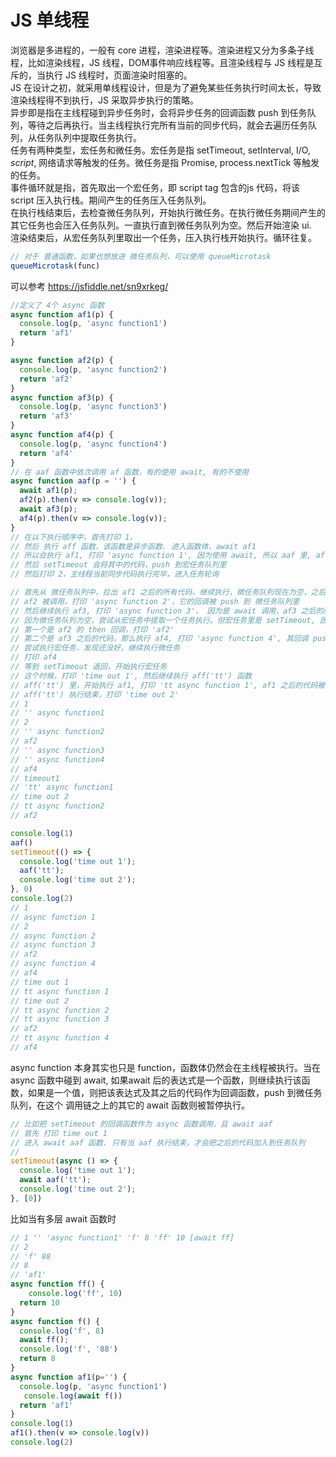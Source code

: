 # JS 单线程
浏览器是多进程的，一般有 core 进程，渲染进程等。渲染进程又分为多条子线程，比如渲染线程，JS 线程，DOM事件响应线程等。且渲染线程与 JS 线程是互斥的，当执行 JS 线程时，页面渲染时阻塞的。    
JS 在设计之初，就采用单线程设计，但是为了避免某些任务执行时间太长，导致渲染线程得不到执行，JS 采取异步执行的策略。  
异步即是指在主线程碰到异步任务时，会将异步任务的回调函数 push 到任务队列，等待之后再执行。当主线程执行完所有当前的同步代码，就会去遍历任务队列，从任务队列中提取任务执行。  
任务有两种类型，宏任务和微任务。宏任务是指 setTimeout, setInterval, I/O, *script*, 网络请求等触发的任务。微任务是指 Promise, process.nextTick 等触发的任务。  
事件循环就是指，首先取出一个宏任务，即 script tag 包含的js 代码，将该 script 压入执行栈。期间产生的任务压入任务队列。  
在执行栈结束后，去检查微任务队列，开始执行微任务。在执行微任务期间产生的其它任务也会压入任务队列。一直执行直到微任务队列为空。然后开始渲染 ui.  
渲染结束后，从宏任务队列里取出一个任务，压入执行栈开始执行。循环往复。  
```js
// 对于 普通函数，如果也想放进 微任务队列，可以使用 queueMicrotask
queueMicrotask(func)
```
可以参考 https://jsfiddle.net/sn9xrkeg/
```js
//定义了 4个 async 函数
async function af1(p) {
  console.log(p, 'async function1')
  return 'af1'
}

async function af2(p) {
  console.log(p, 'async function2')
  return 'af2'
}
async function af3(p) {
  console.log(p, 'async function3')
  return 'af3'
}
async function af4(p) {
  console.log(p, 'async function4')
  return 'af4'
}
// 在 aaf 函数中依次调用 af 函数，有的使用 await, 有的不使用
async function aaf(p = '') {
  await af1(p);
  af2(p).then(v => console.log(v));
  await af3(p);
  af4(p).then(v => console.log(v));
}
// 在以下执行顺序中，首先打印 1，
// 然后 执行 aff 函数，该函数是异步函数. 进入函数体，await af1
// 所以会执行 af1, 打印 'async function 1', 因为使用 await, 所以 aaf 里, af1 之后的所有代码被 push 到微任务队列里, 退出 aaf 的执行
// 然后 setTimeout 会将其中的代码，push 到宏任务队列里
// 然后打印 2，主线程当前同步代码执行完毕，进入任务轮询

// 首先从 微任务队列中，拉出 af1 之后的所有代码，继续执行，微任务队列现在为空，之后插入的微任务只能等待下一次轮询。
// af2 被调用，打印 'async function 2'，它的回调被 push 到 微任务队列里
// 然后继续执行 af3, 打印 'async function 3'， 因为是 await 调用，af3 之后的所有代码，被 push 到微任务队列里。现在微任务队列里有两个回调函数了。并且当前微任务执行结束。
// 因为微任务队列为空，尝试从宏任务中提取一个任务执行。但宏任务里是 setTimeout, 因为 ES6 约定 小于 某个界限(记不清具体多少值)的延迟都当作该值处理，所以这个时候宏任务的回调大概率还不会被触发。那么继续轮询微任务
// 第一个是 af2 的 then 回调，打印 'af2'
// 第二个是 af3 之后的代码，那么执行 af4, 打印 'async function 4', 其回调 push 到微任务队列。此时微任务队列里有一个回调函数。
// 尝试执行宏任务，发现还没好，继续执行微任务
// 打印 af4
// 等到 setTimeout 返回，开始执行宏任务
// 这个时候，打印 'time out 1', 然后继续执行 aff('tt') 函数
// aff('tt') 里，开始执行 af1, 打印 'tt async function 1', af1 之后的代码被 push 到 微任务队列里。现在 微任务队列里有三个回调函数了
// aff('tt') 执行结束，打印 'time out 2'
// 1 
// '' async function1
// 2
// '' async function2
// af2
// '' async function3
// '' async function4
// af4
// timeout1
// 'tt' async function1
// time out 2
// tt async function2
// af2

console.log(1)
aaf()
setTimeout(() => {
  console.log('time out 1');
  aaf('tt');
  console.log('time out 2');
}, 0)
console.log(2)
// 1
// async function 1
// 2
// async function 2
// async function 3
// af2
// async function 4
// af4
// time out 1
// tt async function 1
// time out 2
// tt async function 2
// tt async function 3
// af2
// tt async function 4
// af4
```
async function 本身其实也只是 function，函数体仍然会在主线程被执行。当在 async 函数中碰到 await, 如果await 后的表达式是一个函数，则继续执行该函数，如果是一个值，则把该表达式及其之后的代码作为回调函数，push 到微任务队列，在这个 调用链之上的其它的 await 函数则被暂停执行。
```js
// 比如把 setTimeout 的回调函数作为 async 函数调用，且 await aaf
// 首先 打印 time out 1
// 进入 await aaf 函数. 只有当 aaf 执行结束，才会把之后的代码加入到任务队列
// 
setTimeout(async () => {
  console.log('time out 1');
  await aaf('tt');
  console.log('time out 2');
}, [0])
```
比如当有多层 await 函数时
```js
// 1 '' 'async function1' 'f' 8 'ff' 10 [await ff]
// 2
// 'f' 88
// 8
// 'af1' 
async function ff() {
	console.log('ff', 10)
  return 10
}
async function f() {
  console.log('f', 8)
  await ff();
  console.log('f', '88')
  return 8
}
async function af1(p='') {
  console.log(p, 'async function1')
   console.log(await f())
  return 'af1'
}
console.log(1)
af1().then(v => console.log(v))
console.log(2)

```